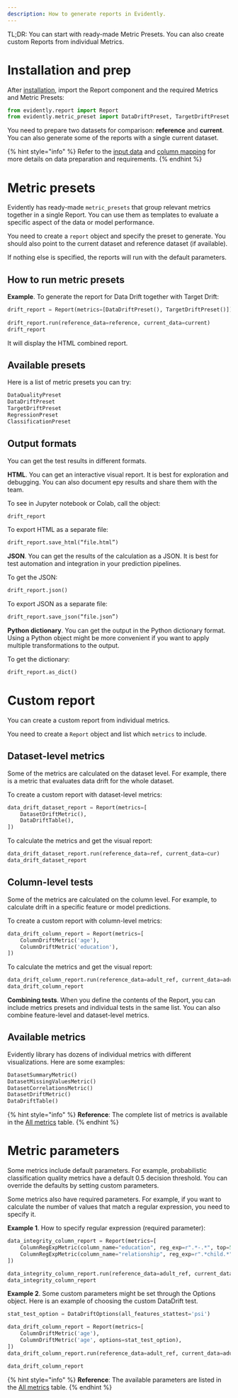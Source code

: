 ```yaml
---
description: How to generate reports in Evidently.
---   
```


TL;DR: You can start with ready-made Metric Presets. You can also create custom Reports from individual Metrics. 

# Installation and prep

After [installation](../get-started/install-evidently.md), import the Report component and the required Metrics and Metric Presets:

```python
from evidently.report import Report
from evidently.metric_preset import DataDriftPreset, TargetDriftPreset
```

You need to prepare two datasets for comparison: **reference** and **current**. You can also generate some of the reports with a single current dataset. 

{% hint style="info" %} 
Refer to the [input data](input-data.md) and [column mapping](column-mapping.md) for more details on data preparation and requirements.
{% endhint %}

# Metric presets 

Evidently has ready-made `metric_presets` that group relevant metrics together in a single Report. You can use them as templates to evaluate a specific aspect of the data or model performance.

You need to create a `report` object and specify the preset to generate. You should also point to the current dataset and reference dataset (if available).

If nothing else is specified, the reports will run with the default parameters.

## How to run metric presets

**Example**. To generate the report for Data Drift together with Target Drift:

```python
drift_report = Report(metrics=[DataDriftPreset(), TargetDriftPreset()])
 
drift_report.run(reference_data=reference, current_data=current)
drift_report
```
 
It will display the HTML combined report. 

## Available presets

Here is a list of metric presets you can try:

```python
DataQualityPreset
DataDriftPreset
TargetDriftPreset 
RegressionPreset
ClassificationPreset
```

## Output formats 

You can get the test results in different formats. 

**HTML**. You can get an interactive visual report. It is best for exploration and debugging. You can also document еру results and share them with the team. 

To see in Jupyter notebook or Colab, call the object: 

```python
drift_report
```

To export HTML as a separate file: 

```python
drift_report.save_html(“file.html”)
```

**JSON**. You can get the results of the calculation as a JSON. It is best for test automation and integration in your prediction pipelines. 

To get the JSON:

```python
drift_report.json()
```

To export JSON as a separate file: 

```python
drift_report.save_json(“file.json”)
```

**Python dictionary**. You can get the output in the Python dictionary format. Using a Python object might be more convenient if you want to apply multiple transformations to the output.

To get the dictionary:

```python
drift_report.as_dict()
```

# Custom report

You can create a custom report from individual metrics.

You need to create a `Report` object and list which `metrics` to include.    

## Dataset-level metrics

Some of the metrics are calculated on the dataset level. For example, there is a metric that evaluates data drift for the whole dataset.

To create a custom report with dataset-level metrics:

```python
data_drift_dataset_report = Report(metrics=[
    DatasetDriftMetric(),
    DataDriftTable(),    
])
```

To calculate the metrics and get the visual report:

```python
data_drift_dataset_report.run(reference_data=ref, current_data=cur)
data_drift_dataset_report
```

## Column-level tests

Some of the metrics are calculated on the column level. For example, to calculate drift in a specific feature or model predictions.

To create a custom report with column-level metrics:

```python
data_drift_column_report = Report(metrics=[
    ColumnDriftMetric('age'),
    ColumnDriftMetric('education'),   
])
```

To calculate the metrics and get the visual report:

```python
data_drift_column_report.run(reference_data=adult_ref, current_data=adult_cur)
data_drift_column_report
```

**Combining tests**. When you define the contents of the Report, you can include metrics presets and individual tests in the same list. You can also combine feature-level and dataset-level metrics. 

## Available metrics

Evidently library has dozens of individual metrics with different visualizations. Here are some examples: 

```python
DatasetSummaryMetric()
DatasetMissingValuesMetric()
DatasetCorrelationsMetric()
DatasetDriftMetric()
DataDriftTable()  
```

{% hint style="info" %} 
**Reference**: The complete list of metrics is available in the [All metrics](../reference/all-metrics.md) table.
{% endhint %}

# Metric parameters

Some metrics include default parameters. For example, probabilistic classification quality metrics have a default 0.5 decision threshold. You can override the defaults by setting custom parameters. 

Some metrics also have required parameters. For example, if you want to calculate the number of values that match a regular expression, you need to specify it. 

**Example 1**. How to specify regular expression (required parameter):

```python
data_integrity_column_report = Report(metrics=[
    ColumnRegExpMetric(column_name="education", reg_exp=r".*-.*", top=5),
    ColumnRegExpMetric(column_name="relationship", reg_exp=r".*child.*")
])

data_integrity_column_report.run(reference_data=adult_ref, current_data=adult_cur)
data_integrity_column_report
```

**Example 2**. Some custom parameters might be set through the Options object. Here is an example of choosing the custom DataDrift test. 

```python
stat_test_option = DataDriftOptions(all_features_stattest='psi')

data_drift_column_report = Report(metrics=[
    ColumnDriftMetric('age'),
    ColumnDriftMetric('age', options=stat_test_option),
])
data_drift_column_report.run(reference_data=adult_ref, current_data=adult_cur)

data_drift_column_report
```
{% hint style="info" %} 
**Reference**: The available parameters are listed in the [All metrics](../reference/all-metrics.md) table.
{% endhint %}
